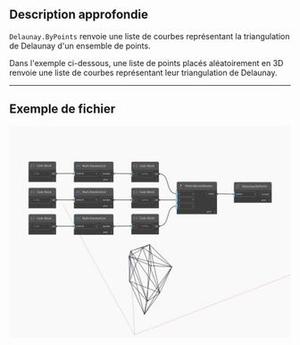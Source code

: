 ## Description approfondie
`Delaunay.ByPoints` renvoie une liste de courbes représentant la triangulation de Delaunay d'un ensemble de points.

Dans l'exemple ci-dessous, une liste de points placés aléatoirement en 3D renvoie une liste de courbes représentant leur triangulation de Delaunay.

___
## Exemple de fichier

![ByPoints](./Tessellation.Delaunay.ByPoints_img.jpg)

